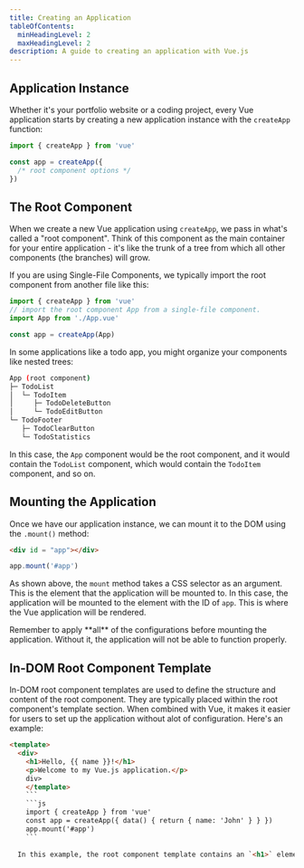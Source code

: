 ```yaml
---
title: Creating an Application
tableOfContents:
  minHeadingLevel: 2
  maxHeadingLevel: 2
description: A guide to creating an application with Vue.js
---
```

## Application Instance

Whether it's your portfolio website or a coding project, every Vue application starts by creating a new application instance with the `createApp` function:

```js
import { createApp } from 'vue'

const app = createApp({
  /* root component options */
})
```

## The Root Component​

When we create a new Vue application using `createApp`, we pass in what's called a "root component". Think of this component as the main container for your entire application - it's like the trunk of a tree from which all other components (the branches) will grow.

If you are using Single-File Components, we typically import the root component from another file like this:

```js
import { createApp } from 'vue'
// import the root component App from a single-file component.
import App from './App.vue'

const app = createApp(App)
```

In some applications like a todo app, you might organize your components like nested trees:

```bash
App (root component)
├─ TodoList
│  └─ TodoItem
│     ├─ TodoDeleteButton
│     └─ TodoEditButton
└─ TodoFooter
   ├─ TodoClearButton
   └─ TodoStatistics
   ```

In this case, the `App` component would be the root component, and it would contain the `TodoList` component, which would contain the `TodoItem` component, and so on.

## Mounting the Application

Once we have our application instance, we can mount it to the DOM using the `.mount()` method:

```html
<div id = "app"></div>
```

```js
app.mount('#app')
```

As shown above, the `mount` method takes a CSS selector as an argument. This is the element that the application will be mounted to. In this case, the application will be mounted to the element with the ID of `app`. This is where the Vue application will be rendered.

<Aside type="note" label="caution">
Remember to apply **all** of the configurations before mounting the application. Without it, the application will not be able to function properly.
</Aside>

## In-DOM Root Component Template

In-DOM root component templates are used to define the structure and content of the root component. They are typically placed within the root component's template section. When combined with Vue, it makes it  easier for users to set up the application without alot of configuration. Here's an example:

```html
<template>
  <div>
    <h1>Hello, {{ name }}!</h1>
    <p>Welcome to my Vue.js application.</p>
    div>
    </template>
    ```
    ```js
    import { createApp } from 'vue'
    const app = createApp({ data() { return { name: 'John' } } })   
    app.mount('#app')
    ```
  
  In this example, the root component template contains an `<h1>` element with the text "Hello, {{ name }}!" and a `<p>` element with the text "Welcome to my Vue.js application." The `{{ name }}` syntax is a Vue directive that is used to bind the value of the `name` variable to the text content of the `<h1>` element. When the application is rendered, the value of the `name` variable will be inserted into the text content of the `<h1>` element.
